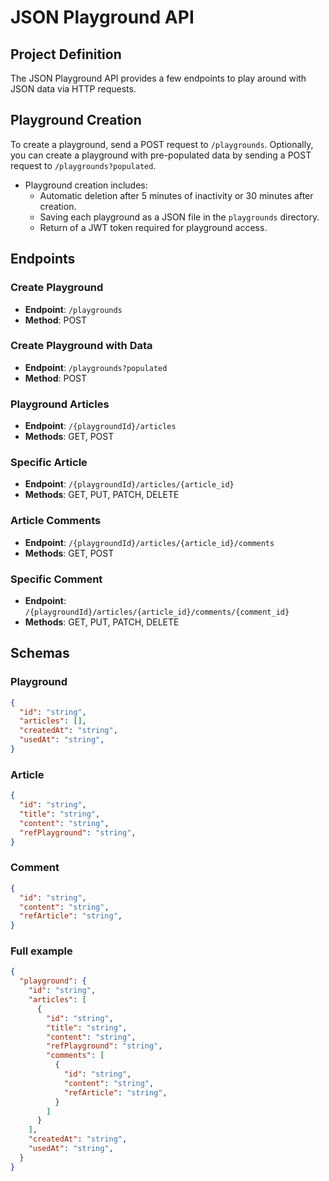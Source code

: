 # JSON Playground API

## Project Definition

The JSON Playground API provides a few endpoints to play around with JSON data via HTTP requests.

## Playground Creation

To create a playground, send a POST request to `/playgrounds`. Optionally, you can create a playground with pre-populated data by sending a POST request to `/playgrounds?populated`.

- Playground creation includes:
  - Automatic deletion after 5 minutes of inactivity or 30 minutes after creation.
  - Saving each playground as a JSON file in the `playgrounds` directory.
  - Return of a JWT token required for playground access.

## Endpoints

### Create Playground
- **Endpoint**: `/playgrounds`
- **Method**: POST

### Create Playground with Data
- **Endpoint**: `/playgrounds?populated`
- **Method**: POST

### Playground Articles
- **Endpoint**: `/{playgroundId}/articles`
- **Methods**: GET, POST

### Specific Article
- **Endpoint**: `/{playgroundId}/articles/{article_id}`
- **Methods**: GET, PUT, PATCH, DELETE

### Article Comments
- **Endpoint**: `/{playgroundId}/articles/{article_id}/comments`
- **Methods**: GET, POST

### Specific Comment
- **Endpoint**: `/{playgroundId}/articles/{article_id}/comments/{comment_id}`
- **Methods**: GET, PUT, PATCH, DELETE

## Schemas

### Playground
```json
{
  "id": "string",
  "articles": [],
  "createdAt": "string",
  "usedAt": "string",
}
```

### Article
```json
{
  "id": "string",
  "title": "string",
  "content": "string",
  "refPlayground": "string",
}
```

### Comment
```json
{
  "id": "string",
  "content": "string",
  "refArticle": "string",
}
```


### Full example
```json
{
  "playground": {
    "id": "string",
    "articles": [
      {
        "id": "string",
        "title": "string",
        "content": "string",
        "refPlayground": "string",
        "comments": [
          {
            "id": "string",
            "content": "string",
            "refArticle": "string",
          }
        ]
      }
    ],
    "createdAt": "string",
    "usedAt": "string",
  }
}
```